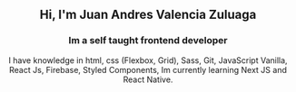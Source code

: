 <h2 align="center"> Hi, I'm Juan Andres Valencia Zuluaga </h2>
<h3 align="center"><strong>Im a self taught frontend developer</strong></h3>
<p align="center"> I have knowledge in html, css (Flexbox, Grid), Sass, Git, JavaScript Vanilla, React Js, Firebase, Styled Components, Im currently learning Next JS and React Native. </p>



